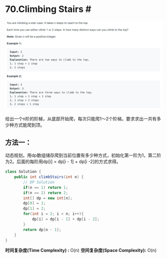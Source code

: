 # 70.Climbing Stairs \#

![](.gitbook/assets/image%20%2842%29.png)

给出一个n阶的阶梯，从底部开始爬，每次只能爬1～2个阶梯。要求求出一共有多少种方式能爬到顶。

## 方法一：

动态规划。用dp数组储存爬到当前位置有多少种方式，初始化第一阶为1，第二阶为2。后面的每阶用dp\[i\] = dp\[i - 1\] + dp\[i -2\]的方式求得。

```java
class Solution {
    public int climbStairs(int n) {
        // DP Solution
        if(n == 1) return 1;
        if(n == 2) return 2;
        int[] dp = new int[n];
        dp[0] = 1;
        dp[1] = 2;
        for(int i = 2; i < n; i++){
            dp[i] = dp[i - 1] + dp[i - 2];
        }
        return dp[n - 1];
    }
}
```

**时间复杂度\(Time Complexity\) :** O\(n\)          **空间复杂度\(Space Complexity\):** O\(n\)

